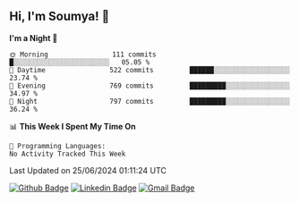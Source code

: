 ## Hi, I'm Soumya! 👋

<!--START_SECTION:waka-->
**I'm a Night 🦉** 

```text
🌞 Morning                111 commits         █░░░░░░░░░░░░░░░░░░░░░░░░   05.05 % 
🌆 Daytime                522 commits         ██████░░░░░░░░░░░░░░░░░░░   23.74 % 
🌃 Evening                769 commits         █████████░░░░░░░░░░░░░░░░   34.97 % 
🌙 Night                  797 commits         █████████░░░░░░░░░░░░░░░░   36.24 % 
```


📊 **This Week I Spent My Time On** 

```text
💬 Programming Languages: 
No Activity Tracked This Week
```


 Last Updated on 25/06/2024 01:11:24 UTC
<!--END_SECTION:waka-->

[![Github Badge](https://img.shields.io/badge/-rubyruins-grey?style=for-the-badge&logo=github&logoColor=white&link=https://github.com/rubyruins/)](https://www.github.com/rubyruins/) 
[![Linkedin Badge](https://img.shields.io/badge/-Soumya%20Parekh-0072b1?style=for-the-badge&logo=Linkedin&logoColor=white&link=https://www.linkedin.com/in/Soumya-Parekh/)](https://www.linkedin.com/in/Soumya-Parekh/) 
[![Gmail Badge](https://img.shields.io/badge/-soumyaparekh.me@gmail.com-c14438?style=for-the-badge&logo=Gmail&logoColor=white&link=mailto:soumyaparekh.me@gmail.com)](mailto:soumyaparekh.me@gmail.com) 
